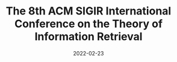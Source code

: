 ---
title: The 8th ACM SIGIR International Conference on the Theory of Information Retrieval
website: https://www.ictir2022.org
category: information-retrieval
timezone: AoE
date: 2022-02-23
published: 2022-02-23
updated: 2022-05-20
important_dates:
    - title: Paper submission deadline
      date: 2022-05-06 23:59:59
    - title: Notification of acceptance
      date: 2022-06-07 23:59:59
    - title: Camera ready deadline
      date: 2022-07-01 23:59:59
---